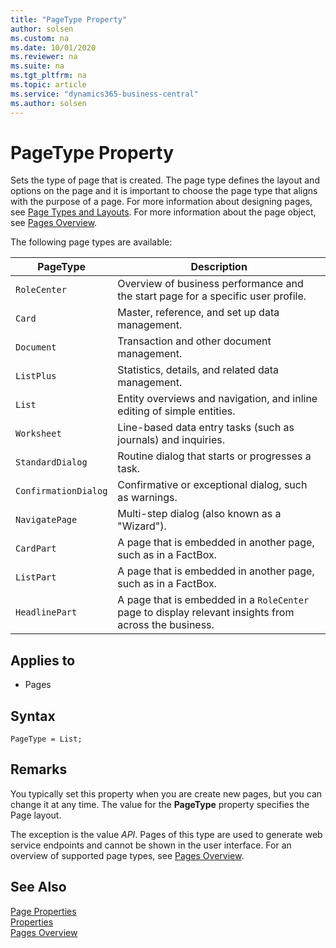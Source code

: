 ```yaml
---
title: "PageType Property"
author: solsen
ms.custom: na
ms.date: 10/01/2020
ms.reviewer: na
ms.suite: na
ms.tgt_pltfrm: na
ms.topic: article
ms.service: "dynamics365-business-central"
ms.author: solsen
---
```


# PageType Property

Sets the type of page that is created. The page type defines the layout and options on the page and it is important to choose the page type that aligns with the purpose of a page. For more information about designing pages, see [Page Types and Layouts](../devenv-page-types-and-layouts.md). For more information about the page object, see [Pages Overview](../devenv-pages-overview.md).

The following page types are available:

|PageType|Description|
|----|----|
|`RoleCenter`|Overview of business performance and the start page for a specific user profile.|
|`Card`|Master, reference, and set up data management.|
|`Document`|Transaction and other document management.|
|`ListPlus`|Statistics, details, and related data management.|
|`List`|Entity overviews and navigation, and inline editing of simple entities.|
|`Worksheet`|Line-based data entry tasks (such as journals) and inquiries.|Collection of entities|
|`StandardDialog`|Routine dialog that starts or progresses a task.|Single or collection|
|`ConfirmationDialog`|Confirmative or exceptional dialog, such as warnings.|Single or collection|
|`NavigatePage`|Multi-step dialog (also known as a "Wizard").|
|`CardPart`|A page that is embedded in another page, such as in a FactBox.|
|`ListPart`|A page that is embedded in another page, such as in a FactBox.|Collection of entities/entries|
|`HeadlinePart` | A page that is embedded in a `RoleCenter` page to display relevant insights from across the business.|


## Applies to

- Pages  

## Syntax

```AL
PageType = List;
```

## Remarks  

You typically set this property when you are create new pages, but you can change it at any time. The value for the **PageType** property specifies the Page layout.

The exception is the value *API*. Pages of this type are used to generate web service endpoints and cannot be shown in the user interface. For an overview of supported page types, see [Pages Overview](../devenv-pages-overview.md).

## See Also  

[Page Properties](devenv-page-properties.md)  
[Properties](devenv-properties.md)  
[Pages Overview](../devenv-pages-overview.md)  
